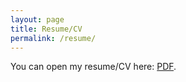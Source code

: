 ```yaml
---
layout: page
title: Resume/CV
permalink: /resume/
---
```


You can open my resume/CV here: <a href="assets/markroepke-resume.pdf" target="_blank" class="class2">PDF</a>.
